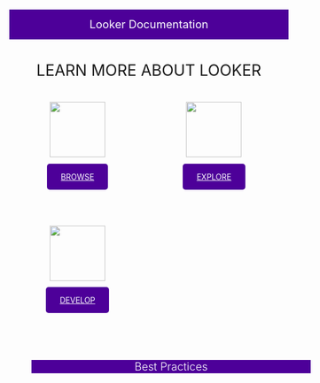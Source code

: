 <div style="width: 100%; text-align: center;">
<div style="background: #4d0099;">
  <p style="background: #4d0099; font-weight: 300; color: #fff; padding: 15px 0; font-size: 20px;"><span style="font-weight: 400;">Looker Documentation</span></p>
</div>
<h1 style="padding: 0px 0 0px; font-weight:400; text-transform: uppercase; margin-bottom: 0; font-weight: 400;">Learn More About Looker</h1>


<div style="width: 33%; padding: 40px; padding-bottom: 40px; float: left; ">
<img style="height: 100px; padding: 0px 0px 0px 0px;" src="http://www.iconarchive.com/download/i6216/custom-icon-design/pretty-office-5/file-explorer.ico">
<h2 style="padding-bottom: 9px; margin-top: 0;"></h2>
<a style="padding: 15px 25px; color: #fff; text-transform: uppercase; background-color: #4d0099; border-radius: 5px;" href="https://docs.looker.com/sharing-and-publishing">Browse</a>
</div>

<div style="width: 33%; padding: 40px; padding-bottom: 40px; float: left; ">
<img style="height: 100px; padding: 0px 0px 0px 0px;" src="http://admissions.colostate.edu/media/sites/19/2014/10/icon_signs-01-1024x1024.png">
<h2 style="padding-bottom: 9px; margin-top: 0;"></h2>
<a style="padding: 15px 25px; color: #fff; text-transform: uppercase; background-color: #4d0099; border-radius: 5px;" href="https://docs.looker.com/exploring-data">Explore</a>
</div>

<div style="width: 33%; padding: 40px; padding-bottom: 40px; float: left; ">
<img style="height: 100px; padding: 0px 0px 0px 0px;" src="https://cdn4.iconfinder.com/data/icons/under-construction/512/settings_pencil-512.png">
<h2 style="padding-bottom: 9px; margin-top: 0;"></h2>
<a style="padding: 15px 25px; color: #fff; text-transform: uppercase; background-color: #4d0099; border-radius: 5px;" href="https://docs.looker.com/data-modeling">Develop</a>
</div>

<div style="width: 100%; padding: 40px; padding-bottom: 40px; float: left; text-align: center;">
  <p style="background: #4d0099; font-weight: 300; color: #fff; padding: 15px 10pm 10pm; font-size: 20px;">Best Practices</p>
</div>


<div style="width: 100%; clear: both; float: left; padding-top: 40px; padding-bottom: 40px;">
  <div style="width: 100%; margin: auto;">


  </div>
</div>

</div>
